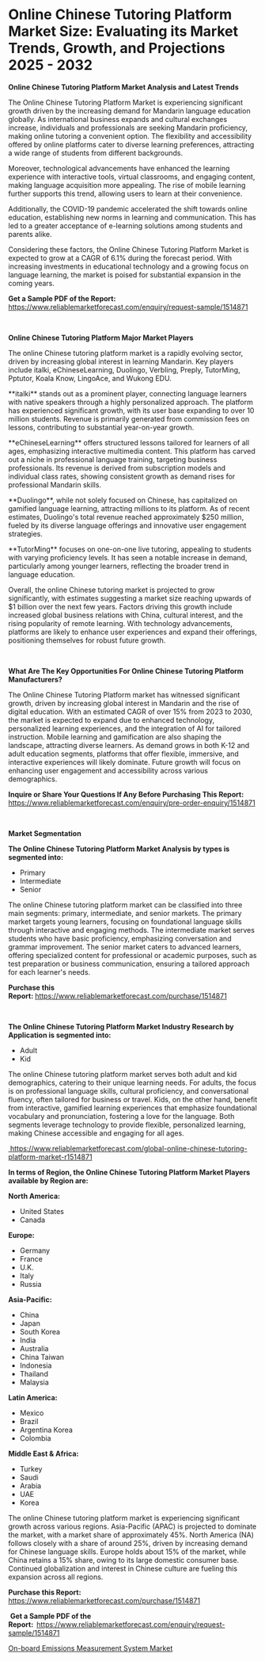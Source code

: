 <p><h1>Online Chinese Tutoring Platform Market Size: Evaluating its Market Trends, Growth, and Projections 2025 - 2032</h1></p><p><strong>Online Chinese Tutoring Platform Market Analysis and Latest Trends</strong></p>
<p><p>The Online Chinese Tutoring Platform Market is experiencing significant growth driven by the increasing demand for Mandarin language education globally. As international business expands and cultural exchanges increase, individuals and professionals are seeking Mandarin proficiency, making online tutoring a convenient option. The flexibility and accessibility offered by online platforms cater to diverse learning preferences, attracting a wide range of students from different backgrounds.</p><p>Moreover, technological advancements have enhanced the learning experience with interactive tools, virtual classrooms, and engaging content, making language acquisition more appealing. The rise of mobile learning further supports this trend, allowing users to learn at their convenience. </p><p>Additionally, the COVID-19 pandemic accelerated the shift towards online education, establishing new norms in learning and communication. This has led to a greater acceptance of e-learning solutions among students and parents alike.</p><p>Considering these factors, the Online Chinese Tutoring Platform Market is expected to grow at a CAGR of 6.1% during the forecast period. With increasing investments in educational technology and a growing focus on language learning, the market is poised for substantial expansion in the coming years.</p></p>
<p><strong>Get a Sample PDF of the Report:&nbsp;</strong> <a href="https://www.reliablemarketforecast.com/enquiry/request-sample/1514871?utm_campaign=3445&utm_medium=2&utm_source=Github&utm_content=ia&utm_term=29032025&utm_id=online-chinese-tutoring-platform">https://www.reliablemarketforecast.com/enquiry/request-sample/1514871</a></p>
<p>&nbsp;</p>
<p><strong>Online Chinese Tutoring Platform Major Market Players</strong></p>
<p><p>The online Chinese tutoring platform market is a rapidly evolving sector, driven by increasing global interest in learning Mandarin. Key players include italki, eChineseLearning, Duolingo, Verbling, Preply, TutorMing, Pptutor, Koala Know, LingoAce, and Wukong EDU.</p><p>**italki** stands out as a prominent player, connecting language learners with native speakers through a highly personalized approach. The platform has experienced significant growth, with its user base expanding to over 10 million students. Revenue is primarily generated from commission fees on lessons, contributing to substantial year-on-year growth.</p><p>**eChineseLearning** offers structured lessons tailored for learners of all ages, emphasizing interactive multimedia content. This platform has carved out a niche in professional language training, targeting business professionals. Its revenue is derived from subscription models and individual class rates, showing consistent growth as demand rises for professional Mandarin skills.</p><p>**Duolingo**, while not solely focused on Chinese, has capitalized on gamified language learning, attracting millions to its platform. As of recent estimates, Duolingo's total revenue reached approximately $250 million, fueled by its diverse language offerings and innovative user engagement strategies.</p><p>**TutorMing** focuses on one-on-one live tutoring, appealing to students with varying proficiency levels. It has seen a notable increase in demand, particularly among younger learners, reflecting the broader trend in language education.</p><p>Overall, the online Chinese tutoring market is projected to grow significantly, with estimates suggesting a market size reaching upwards of $1 billion over the next few years. Factors driving this growth include increased global business relations with China, cultural interest, and the rising popularity of remote learning. With technology advancements, platforms are likely to enhance user experiences and expand their offerings, positioning themselves for robust future growth.</p></p>
<p>&nbsp;</p>
<p><strong>What Are The Key Opportunities For Online Chinese Tutoring Platform Manufacturers?</strong></p>
<p><p>The Online Chinese Tutoring Platform market has witnessed significant growth, driven by increasing global interest in Mandarin and the rise of digital education. With an estimated CAGR of over 15% from 2023 to 2030, the market is expected to expand due to enhanced technology, personalized learning experiences, and the integration of AI for tailored instruction. Mobile learning and gamification are also shaping the landscape, attracting diverse learners. As demand grows in both K-12 and adult education segments, platforms that offer flexible, immersive, and interactive experiences will likely dominate. Future growth will focus on enhancing user engagement and accessibility across various demographics.</p></p>
<p><strong>Inquire or Share Your Questions If Any Before Purchasing This Report:</strong> <a href="https://www.reliablemarketforecast.com/enquiry/pre-order-enquiry/1514871?utm_campaign=3445&utm_medium=2&utm_source=Github&utm_content=ia&utm_term=29032025&utm_id=online-chinese-tutoring-platform">https://www.reliablemarketforecast.com/enquiry/pre-order-enquiry/1514871</a></p>
<p>&nbsp;</p>
<p><strong>Market Segmentation</strong></p>
<p><strong>The Online Chinese Tutoring Platform Market Analysis by types is segmented into:</strong></p>
<p><ul><li>Primary</li><li>Intermediate</li><li>Senior</li></ul></p>
<p><p>The online Chinese tutoring platform market can be classified into three main segments: primary, intermediate, and senior markets. The primary market targets young learners, focusing on foundational language skills through interactive and engaging methods. The intermediate market serves students who have basic proficiency, emphasizing conversation and grammar improvement. The senior market caters to advanced learners, offering specialized content for professional or academic purposes, such as test preparation or business communication, ensuring a tailored approach for each learner's needs.</p></p>
<p><strong>Purchase this Report:&nbsp;</strong><a href="https://www.reliablemarketforecast.com/purchase/1514871?utm_campaign=3445&utm_medium=2&utm_source=Github&utm_content=ia&utm_term=29032025&utm_id=online-chinese-tutoring-platform">https://www.reliablemarketforecast.com/purchase/1514871</a></p>
<p>&nbsp;</p>
<p><strong>The Online Chinese Tutoring Platform Market Industry Research by Application is segmented into:</strong></p>
<p><ul><li>Adult</li><li>Kid</li></ul></p>
<p><p>The online Chinese tutoring platform market serves both adult and kid demographics, catering to their unique learning needs. For adults, the focus is on professional language skills, cultural proficiency, and conversational fluency, often tailored for business or travel. Kids, on the other hand, benefit from interactive, gamified learning experiences that emphasize foundational vocabulary and pronunciation, fostering a love for the language. Both segments leverage technology to provide flexible, personalized learning, making Chinese accessible and engaging for all ages.</p></p>
<p><a href="https://www.reliablemarketforecast.com/global-online-chinese-tutoring-platform-market-r1514871?utm_campaign=3445&utm_medium=2&utm_source=Github&utm_content=ia&utm_term=29032025&utm_id=online-chinese-tutoring-platform">&nbsp;https://www.reliablemarketforecast.com/global-online-chinese-tutoring-platform-market-r1514871</a></p>
<p><strong>In terms of Region, the Online Chinese Tutoring Platform Market Players available by Region are:</strong></p>
<p>
    <p> <strong> North America: </strong>
        <ul>
            <li>United States</li>
            <li>Canada</li>
        </ul>
        </p> 
    <p> <strong> Europe: </strong>
        <ul>
            <li>Germany</li>
            <li>France</li>
            <li>U.K.</li>
            <li>Italy</li>
            <li>Russia</li>
        </ul>
        </p> 
    <p> <strong> Asia-Pacific: </strong>
        <ul>
            <li>China</li>
            <li>Japan</li>
            <li>South Korea</li>
            <li>India</li>
            <li>Australia</li>
            <li>China Taiwan</li>
            <li>Indonesia</li>
            <li>Thailand</li>
            <li>Malaysia</li>
        </ul>
        </p> 
    <p> <strong> Latin America: </strong>
        <ul>
            <li>Mexico</li>
            <li>Brazil</li>
            <li>Argentina Korea</li>
            <li>Colombia</li>
        </ul>
        </p> 
    <p> <strong> Middle East & Africa: </strong>
        <ul>
            <li>Turkey</li>
            <li>Saudi</li>
            <li>Arabia</li>
            <li>UAE</li>
            <li>Korea</li>
        </ul>
    </p>
    </p>
<p><p>The online Chinese tutoring platform market is experiencing significant growth across various regions. Asia-Pacific (APAC) is projected to dominate the market, with a market share of approximately 45%. North America (NA) follows closely with a share of around 25%, driven by increasing demand for Chinese language skills. Europe holds about 15% of the market, while China retains a 15% share, owing to its large domestic consumer base. Continued globalization and interest in Chinese culture are fueling this expansion across all regions.</p></p>
<p><strong>Purchase this Report: </strong><a href="https://www.reliablemarketforecast.com/purchase/1514871?utm_campaign=3445&utm_medium=2&utm_source=Github&utm_content=ia&utm_term=29032025&utm_id=online-chinese-tutoring-platform">https://www.reliablemarketforecast.com/purchase/1514871</a></p>
<p>&nbsp;<strong>Get a Sample PDF of the Report:&nbsp;&nbsp;</strong><a href="https://www.reliablemarketforecast.com/enquiry/request-sample/1514871?utm_campaign=3445&utm_medium=2&utm_source=Github&utm_content=ia&utm_term=29032025&utm_id=online-chinese-tutoring-platform">https://www.reliablemarketforecast.com/enquiry/request-sample/1514871</a></p>
<p><strong></strong></p>
<p><p><a href="https://github.com/guyotkiferhi/Market-Research-Report-List-1/blob/main/on-board-emissions-measurement-system-market.md?utm_campaign=3445&utm_medium=2&utm_source=Github&utm_content=ia&utm_term=29032025&utm_id=online-chinese-tutoring-platform">On-board Emissions Measurement System Market</a></p></p>